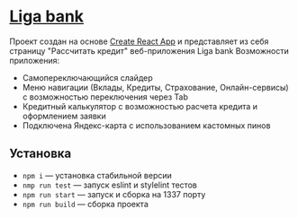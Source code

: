 # [Liga bank](https://liga-bank-blush.vercel.app/)
Проект создан на основе [Create React App](https://github.com/facebook/create-react-app) и представляет из себя страницу "Рассчитать кредит" веб-приложения Liga bank
Возможности приложения:
- Самопереключающийся слайдер
- Меню навигации (Вклады, Кредиты, Страхование, Онлайн-сервисы) с возможностью переключения через Tab
- Кредитный калькулятор с возможностью расчета кредита и оформлением заявки
- Подключена Яндекс-карта с использованием кастомных пинов

## Установка
- `npm i` — установка стабильной версии
- `nmp run test` — запуск eslint и stylelint тестов
- `npm run start` — запуск и сборка на 1337 порту
- `npm run build` — сборка проекта
